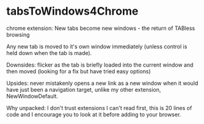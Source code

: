 # tabsToWindows4Chrome
chrome extension: New tabs become new windows - the return of TABless browsing 

Any new tab is moved to it's own window immediately (unless control is held down when the tab is made).

Downsides: flicker as the tab is briefly loaded into the current window and then moved (looking for a fix but have tried easy options)

Upsides: never mistakenly opens a new link as a new window when it would have just been a navigation target, unlike my other extension, NewWindowDefault.

Why unpacked: I don't trust extensions I can't read first, this is 20 lines of code and I encourage you to look at it before adding to your browser.
